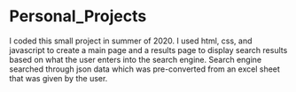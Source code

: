 # Personal_Projects

I coded this small project in summer of 2020. I used html, css, and javascript to create a main page and a results page to display search results based on what the user enters into the search engine. Search engine searched through json data which was pre-converted from an excel sheet that was given by the user.

